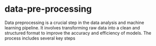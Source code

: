 # data-pre-processing
Data preprocessing is a crucial step in the data analysis and machine learning pipeline. It involves transforming raw data into a clean and structured format to improve the accuracy and efficiency of models. The process includes several key steps
